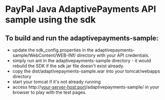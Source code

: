 PayPal Java AdaptivePayments API sample using the sdk
============================================

To build and run the adaptivepayments-sample:
------------------------------------
* 	update the sdk_config.properties in the adaptivepayments-sample/WebContent/WEB-INf/ directory with your API credentials.
*	simply run ant in the adaptivepayments-sample directory - it would rebuild the SDK if the sdk jar file doesn't exist already.
*	copy the dist/adaptivepayments-sample.war into your tomcat/webapps directory
*	start your tomcat if it's not already running
*	access http://<your-server-host:port>/adaptivepayments-sample/ in your browser to play with the test pages.

